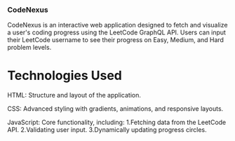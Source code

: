 ### CodeNexus
CodeNexus is an interactive web application designed to fetch and visualize a user's coding progress using the LeetCode GraphQL API. 
Users can input their LeetCode username to see their progress on Easy, Medium, and Hard problem levels.

# Technologies Used
 HTML: 
    Structure and layout of the application.

 CSS: 
    Advanced styling with gradients, animations, and responsive layouts.

 JavaScript: 
    Core functionality, including:
       1.Fetching data from the LeetCode API.
       2.Validating user input.
       3.Dynamically updating progress circles.
